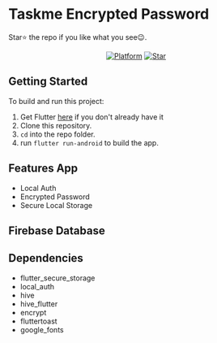 
# Taskme Encrypted Password 


Star⭐ the repo if you like what you see😉.
<p align="center">
  <a href="https://flutter.dev/"><img alt="Platform" src="https://img.shields.io/badge/platform-Flutter-blue.svg"></a>
  <a href="https://github.com/Ryanprw/Taskme-Encrypted/"><img alt="Star" src="https://img.shields.io/github/stars/Ryanprw/Taskme-Encrypted"></a>
</p>

## Getting Started
To build and run this project:

1. Get Flutter [here](https://flutter.dev) if you don't already have it
2. Clone this repository.
3. `cd` into the repo folder.
4. run `flutter run-android` to build the app.

##  Features App
- Local Auth 
- Encrypted Password
- Secure Local Storage

## Firebase Database

##  Dependencies
- flutter_secure_storage
- local_auth
- hive
- hive_flutter
- encrypt 
- fluttertoast 
- google_fonts 